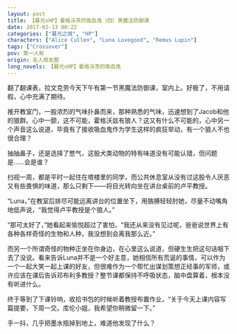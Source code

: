 ```yaml
---
layout: post
title: 【暮光xHP】霍格沃茨的吸血鬼（四）黑魔法防御课
date: 2017-02-13 00:22
categories: ["暮光之城", "HP"]
characters: ["Alice Cullen", "Luna Lovegood", "Remus Lupin"]
tags: ["Crossover"]
pov: 第一人称
origin: 名人朋友圈
long_novels: 【暮光xHP】霍格沃茨的吸血鬼
---
```


翻了翻课表，拉文克劳今天下午有第一节黑魔法防御课，室内上。好极了，不用请假，心中充满了期待。

推开教室门，一股浓烈的气味扑鼻而来，那种熟悉的气味，迅速想到了Jacob和他的狼群。心中一颤，这不可能，霍格沃兹有狼人？这又有什么不可能的，心中另一个声音这么说道，毕竟有了接收吸血鬼作为学生这样的疯狂举动，有一个狼人不也很合理？

抽抽鼻子，还是选择了憋气，这股犬类动物的特有味道没有可能认错，但问题是……会是谁？

扫视一周，都是平时一起住在塔楼里的同学，而公共休息室从没有过这股令人厌恶又有些畏惧的味道，那么只剩下——将目光转向坐在讲台桌前的卢平教授。

“Luna，”在教室后排尽可能远离讲台的位置坐下，用胳膊轻轻肘她，尽量不动嘴角地低声说，“我觉得卢平教授是个狼人。”

“那可太好了，”她看起来愉悦超过了害怕，“我还从来没有见过呢，爸爸说世界上有各种各样奇怪的生物和人种，我没想到会离我那么近。”

而另一个所谓奇怪的物种正坐在你身边，在心里这么说道，但硬生生把这句话咽下去了没说。看来告诉Luna并不是一个好主意，她相信所有荒诞的事情，可以作为一个一起大笑一起上课的好友，但很难作为一个帮忙出谋划策想正经事的军师，或许应该在课后告诉邓布利多教授？整节课都保持不呼吸状态，脑中盘算着，根本没有听进什么。

终于等到了下课铃响，收拾书包的时候听着教授布置作业，“关于今天上课内容写篇提要，下周一交。库伦小姐，我希望你稍微留一下。”

手一抖，几乎把墨水瓶掉到地上，难道他发现了什么？

